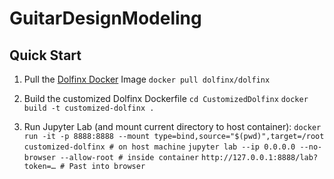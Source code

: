 # GuitarDesignModeling

## Quick Start
1.  Pull the [Dolfinx Docker](https://hub.docker.com/u/dolfinx) Image
	`docker pull dolfinx/dolfinx`

2.  Build the customized Dolfinx Dockerfile
	 `cd CustomizedDolfinx`
	 `docker build -t customized-dolfinx .`

3. Run Jupyter Lab (and mount current directory to host container):
	`docker run -it -p 8888:8888 --mount type=bind,source="$(pwd)",target=/root  customized-dolfinx # on host machine`
	`jupyter lab --ip 0.0.0.0 --no-browser --allow-root # inside container`
	`http://127.0.0.1:8888/lab?token=… # Past into browser`
